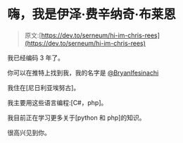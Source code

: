 # 嗨，我是伊泽·费辛纳奇·布莱恩

> 原文:[https://dev.to/serneum/hi-im-chris-rees](https://dev.to/serneum/hi-im-chris-rees)

我已经编码 3 年了。

你可以在推特上找到我，我的名字是 [@BryanIfesinachi](https://twitter.com/BryanIfesinachi)

我住在[尼日利亚埃努古]。

我主要用这些语言编程:[C#，php]。

我目前正在学习更多关于[python 和 php]的知识。

很高兴见到你。